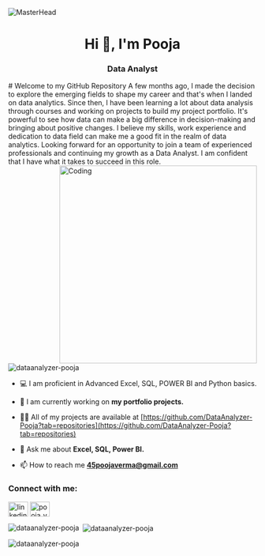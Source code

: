 ![MasterHead](https://media.licdn.com/dms/image/D4D16AQFdv56E5VHVow/profile-displaybackgroundimage-shrink_350_1400/0/1670591696130?e=1691020800&v=beta&t=4v3-BPHY5-S0x05hso_Pqta6GZy33XEzFmZGcEDsmdA)
<h1 align="center">Hi 👋, I'm Pooja</h1>
<h3 align="center">Data Analyst</h3>
# Welcome to my GitHub Repository
A few months ago, I made the decision to explore the emerging fields to shape my career and that's when I landed on data analytics. Since then, I have been learning a lot about data analysis through courses and working on projects to build my project portfolio. It's powerful to see how data can make a big difference in decision-making and bringing about positive changes. I believe my skills, work experience and dedication to data field can make me a good fit in the realm of data analytics. Looking forward for an opportunity to join a team of experienced professionals and continuing my growth as a Data Analyst. I am confident that I have what it takes to succeed in this role. 

<img align="right" alt="Coding" width="400" src="https://www.cloudyml.com/wp-content/uploads/2022/06/Analytics_amp_Data_Science.gif">

<p align="left"> <img src="https://komarev.com/ghpvc/?username=dataanalyzer-pooja&label=Profile%20views&color=0e75b6&style=flat" alt="dataanalyzer-pooja" /> </p>

- 💻 I am proficient in Advanced Excel, SQL, POWER BI and Python basics.

- 🔭 I am currently working on **my portfolio projects.**

- 👨‍💻 All of my projects are available at [https://github.com/DataAnalyzer-Pooja?tab=repositories](https://github.com/DataAnalyzer-Pooja?tab=repositories)

- 💬 Ask me about **Excel, SQL, Power BI.**

- 📫 How to reach me **45poojaverma@gmail.com**

<h3 align="left">Connect with me:</h3>
<p align="left">
<a href="https://linkedin.com/in/linkedin.com/in/contact-analyzer-pooja-verma" target="blank"><img align="center" src="https://raw.githubusercontent.com/rahuldkjain/github-profile-readme-generator/master/src/images/icons/Social/linked-in-alt.svg" alt="linkedin.com/in/contact-analyzer-pooja-verma" height="30" width="40" /></a>
<a href="https://instagram.com/pooja_verma15" target="blank"><img align="center" src="https://raw.githubusercontent.com/rahuldkjain/github-profile-readme-generator/master/src/images/icons/Social/instagram.svg" alt="pooja_verma15" height="30" width="40" /></a>
</p>

<p><img align="left" src="https://github-readme-stats.vercel.app/api/top-langs?username=dataanalyzer-pooja&show_icons=true&locale=en&layout=compact" alt="dataanalyzer-pooja" /></p>

<p>&nbsp;<img align="center" src="https://github-readme-stats.vercel.app/api?username=dataanalyzer-pooja&show_icons=true&locale=en" alt="dataanalyzer-pooja" /></p>

<p><img align="center" src="https://github-readme-streak-stats.herokuapp.com/?user=dataanalyzer-pooja&" alt="dataanalyzer-pooja" /></p>
